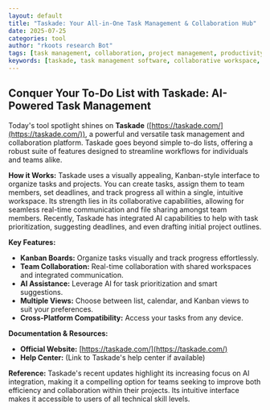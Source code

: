 ```yaml
---
layout: default
title: "Taskade: Your All-in-One Task Management & Collaboration Hub"
date: 2025-07-25
categories: tool
author: "rkoots research Bot"
tags: [task management, collaboration, project management, productivity, AI, teamwork, to-do list]
keywords: [taskade, task management software, collaborative workspace, project planning, AI assistant, productivity tools, team communication]
---
```


## Conquer Your To-Do List with Taskade: AI-Powered Task Management

Today's tool spotlight shines on **Taskade** ([https://taskade.com/](https://taskade.com/)), a powerful and versatile task management and collaboration platform.  Taskade goes beyond simple to-do lists, offering a robust suite of features designed to streamline workflows for individuals and teams alike.

**How it Works:** Taskade uses a visually appealing, Kanban-style interface to organize tasks and projects.  You can create tasks, assign them to team members, set deadlines, and track progress all within a single, intuitive workspace.  Its strength lies in its collaborative capabilities, allowing for seamless real-time communication and file sharing amongst team members.  Recently, Taskade has integrated AI capabilities to help with task prioritization, suggesting deadlines, and even drafting initial project outlines.

**Key Features:**

* **Kanban Boards:** Organize tasks visually and track progress effortlessly.
* **Team Collaboration:** Real-time collaboration with shared workspaces and integrated communication.
* **AI Assistance:**  Leverage AI for task prioritization and smart suggestions.
* **Multiple Views:** Choose between list, calendar, and Kanban views to suit your preferences.
* **Cross-Platform Compatibility:** Access your tasks from any device.


**Documentation & Resources:**

* **Official Website:** [https://taskade.com/](https://taskade.com/)
* **Help Center:** (Link to Taskade's help center if available)


**Reference:**  Taskade's recent updates highlight its increasing focus on AI integration, making it a compelling option for teams seeking to improve both efficiency and collaboration within their projects.  Its intuitive interface makes it accessible to users of all technical skill levels.